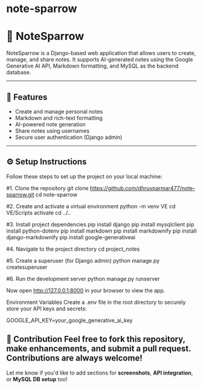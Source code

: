 # note-sparrow

# 📝 NoteSparrow

NoteSparrow is a Django-based web application that allows users to create, manage, and share notes. It supports AI-generated notes using the Google Generative AI API, Markdown formatting, and MySQL as the backend database.

---

## 🚀 Features

- Create and manage personal notes  
- Markdown and rich-text formatting  
- AI-powered note generation  
- Share notes using usernames  
- Secure user authentication (Django admin)

---

## ⚙️ Setup Instructions

Follow these steps to set up the project on your local machine:

#1. Clone the repository
   git clone https://github.com/dhruvparmar477/note-sparrow.git
   cd note-sparrow

#2. Create and activate a virtual environment
   python -m venv VE
   cd VE/Scripts
   activate
   cd ../..

#3. Install project dependencies
   pip install django
   pip install mysqlclient
   pip install python-dotenv
   pip install markdown
   pip install markdownify
   pip install django-markdownify
   pip install google-generativeai

#4. Navigate to the project directory
   cd project_notes

#5. Create a superuser (for Django admin)
   python manage.py createsuperuser

#6. Run the development server
   python manage.py runserver


Now open http://127.0.0.1:8000 in your browser to view the app.


Environment Variables
Create a .env file in the root directory to securely store your API keys and secrets:

GOOGLE_API_KEY=your_google_generative_ai_key


🙌 Contribution
Feel free to fork this repository, make enhancements, and submit a pull request. Contributions are always welcome!
---

Let me know if you'd like to add sections for **screenshots**, **API integration**, or **MySQL DB setup** too!
